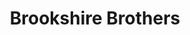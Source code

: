 ---
title: "Brookshire Brothers"
url: /deridder/brookshire-brothers-west-1st-street/
shop: Supermarkt
---